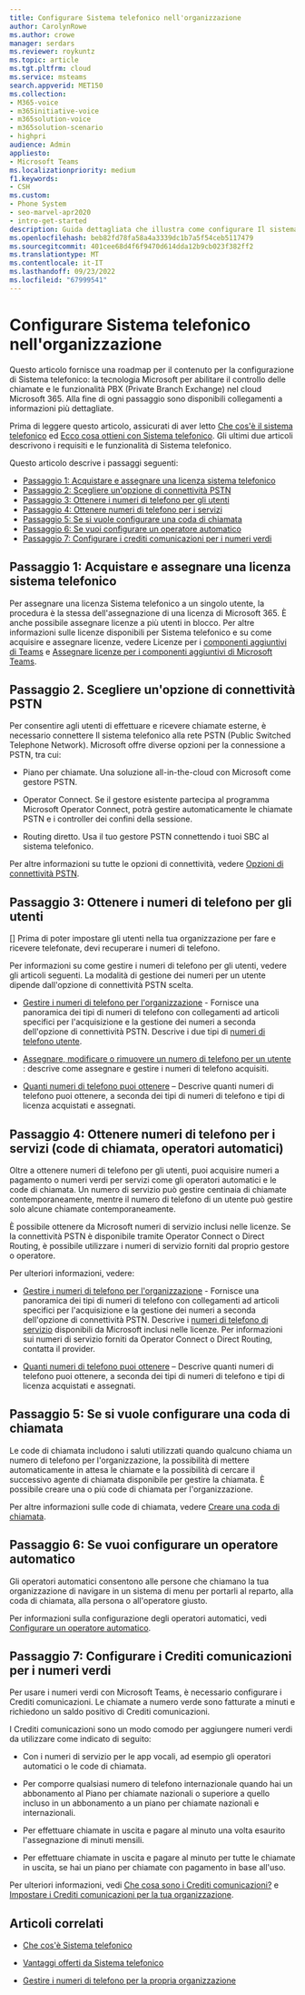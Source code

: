 ```yaml
---
title: Configurare Sistema telefonico nell'organizzazione
author: CarolynRowe
ms.author: crowe
manager: serdars
ms.reviewer: roykuntz
ms.topic: article
ms.tgt.pltfrm: cloud
ms.service: msteams
search.appverid: MET150
ms.collection:
- M365-voice
- m365initiative-voice
- m365solution-voice
- m365solution-scenario
- highpri
audience: Admin
appliesto:
- Microsoft Teams
ms.localizationpriority: medium
f1.keywords:
- CSH
ms.custom:
- Phone System
- seo-marvel-apr2020
- intro-get-started
description: Guida dettagliata che illustra come configurare Il sistema telefonico di Teams per l'organizzazione in Microsoft 365.
ms.openlocfilehash: beb82fd78fa58a4a3339dc1b7a5f54ceb5117479
ms.sourcegitcommit: 401cee68d4f6f9470d614dda12b9cb023f382ff2
ms.translationtype: MT
ms.contentlocale: it-IT
ms.lasthandoff: 09/23/2022
ms.locfileid: "67999541"
---
```

# <a name="set-up-phone-system-in-your-organization"></a>Configurare Sistema telefonico nell'organizzazione

Questo articolo fornisce una roadmap per il contenuto per la configurazione di Sistema telefonico: la tecnologia Microsoft per abilitare il controllo delle chiamate e le funzionalità PBX (Private Branch Exchange) nel cloud Microsoft 365. Alla fine di ogni passaggio sono disponibili collegamenti a informazioni più dettagliate.

Prima di leggere questo articolo, assicurati di aver letto [Che cos'è il sistema telefonico](what-is-phone-system-in-office-365.md) ed [Ecco cosa ottieni con Sistema telefonico](here-s-what-you-get-with-phone-system.md). Gli ultimi due articoli descrivono i requisiti e le funzionalità di Sistema telefonico.

Questo articolo descrive i passaggi seguenti:

- [Passaggio 1: Acquistare e assegnare una licenza sistema telefonico](#step-1-buy-and-assign-a-phone-system-license)
- [Passaggio 2: Scegliere un'opzione di connettività PSTN](#step-2-choose-a-pstn-connectivity-option)
- [Passaggio 3: Ottenere i numeri di telefono per gli utenti](#step-3-get-phone-numbers-for-your-users)
- [Passaggio 4: Ottenere numeri di telefono per i servizi](#step-4-get-phone-numbers-for-services-call-queues-auto-attendants)
- [Passaggio 5: Se si vuole configurare una coda di chiamata](#step-5-if-you-want-to-set-up-a-call-queue)
- [Passaggio 6: Se vuoi configurare un operatore automatico](#step-6-if-you-want-to-set-up-an-auto-attendant)
- [Passaggio 7: Configurare i crediti comunicazioni per i numeri verdi](#step-7-set-up-communications-credits-for-toll-free-numbers)

## <a name="step-1-buy-and-assign-a-phone-system-license"></a>Passaggio 1: Acquistare e assegnare una licenza sistema telefonico

Per assegnare una licenza Sistema telefonico a un singolo utente, la procedura è la stessa dell'assegnazione di una licenza di Microsoft 365. È anche possibile assegnare licenze a più utenti in blocco. Per altre informazioni sulle licenze disponibili per Sistema telefonico e su come acquisire e assegnare licenze, vedere Licenze per i [componenti aggiuntivi di Teams](/microsoftteams//teams-add-on-licensing/microsoft-teams-add-on-licensing) e [Assegnare licenze per i componenti aggiuntivi di Microsoft Teams](/microsoftteams/teams-add-on-licensing/assign-teams-add-on-licenses).

## <a name="step-2-choose-a-pstn-connectivity-option"></a>Passaggio 2. Scegliere un'opzione di connettività PSTN

Per consentire agli utenti di effettuare e ricevere chiamate esterne, è necessario connettere Il sistema telefonico alla rete PSTN (Public Switched Telephone Network). Microsoft offre diverse opzioni per la connessione a PSTN, tra cui:

- Piano per chiamate. Una soluzione all-in-the-cloud con Microsoft come gestore PSTN.

- Operator Connect. Se il gestore esistente partecipa al programma Microsoft Operator Connect, potrà gestire automaticamente le chiamate PSTN e i controller dei confini della sessione.

- Routing diretto. Usa il tuo gestore PSTN connettendo i tuoi SBC al sistema telefonico.

Per altre informazioni su tutte le opzioni di connettività, vedere [Opzioni di connettività PSTN](pstn-connectivity.md).

## <a name="step-3-get-phone-numbers-for-your-users"></a>Passaggio 3: Ottenere i numeri di telefono per gli utenti

[] Prima di poter impostare gli utenti nella tua organizzazione per fare e ricevere telefonate, devi recuperare i numeri di telefono.

Per informazioni su come gestire i numeri di telefono per gli utenti, vedere gli articoli seguenti. La modalità di gestione dei numeri per un utente dipende dall'opzione di connettività PSTN scelta.

- [Gestire i numeri di telefono per l'organizzazione](manage-phone-numbers-landing-page.md) - Fornisce una panoramica dei tipi di numeri di telefono con collegamenti ad articoli specifici per l'acquisizione e la gestione dei numeri a seconda dell'opzione di connettività PSTN.
Descrive i due tipi di [numeri di telefono utente](manage-phone-numbers-landing-page.md#user-telephone-numbers).

- [Assegnare, modificare o rimuovere un numero di telefono per un utente](assign-change-or-remove-a-phone-number-for-a-user.md) : descrive come assegnare e gestire i numeri di telefono acquisiti.

- [Quanti numeri di telefono puoi ottenere](how-many-phone-numbers-can-you-get.md) – Descrive quanti numeri di telefono puoi ottenere, a seconda dei tipi di numeri di telefono e tipi di licenza acquistati e assegnati.

## <a name="step-4-get-phone-numbers-for-services-call-queues-auto-attendants"></a>Passaggio 4: Ottenere numeri di telefono per i servizi (code di chiamata, operatori automatici)

Oltre a ottenere numeri di telefono per gli utenti, puoi acquisire numeri a pagamento o numeri verdi per servizi come gli operatori automatici e le code di chiamata. Un numero di servizio può gestire centinaia di chiamate contemporaneamente, mentre il numero di telefono di un utente può gestire solo alcune chiamate contemporaneamente.

È possibile ottenere da Microsoft numeri di servizio inclusi nelle licenze. Se la connettività PSTN è disponibile tramite Operator Connect o Direct Routing, è possibile utilizzare i numeri di servizio forniti dal proprio gestore o operatore.

Per ulteriori informazioni, vedere:

- [Gestire i numeri di telefono per l'organizzazione](manage-phone-numbers-landing-page.md) - Fornisce una panoramica dei tipi di numeri di telefono con collegamenti ad articoli specifici per l'acquisizione e la gestione dei numeri a seconda dell'opzione di connettività PSTN.
Descrive i [numeri di telefono di servizio](manage-phone-numbers-landing-page.md#service-telephone-numbers) disponibili da Microsoft inclusi nelle licenze. Per informazioni sui numeri di servizio forniti da Operator Connect o Direct Routing, contatta il provider.

- [Quanti numeri di telefono puoi ottenere](how-many-phone-numbers-can-you-get.md) – Descrive quanti numeri di telefono puoi ottenere, a seconda dei tipi di numeri di telefono e tipi di licenza acquistati e assegnati.

## <a name="step-5-if-you-want-to-set-up-a-call-queue"></a>Passaggio 5: Se si vuole configurare una coda di chiamata

Le code di chiamata includono i saluti utilizzati quando qualcuno chiama un numero di telefono per l'organizzazione, la possibilità di mettere automaticamente in attesa le chiamate e la possibilità di cercare il successivo agente di chiamata disponibile per gestire la chiamata. È possibile creare una o più code di chiamata per l'organizzazione.

Per altre informazioni sulle code di chiamata, vedere [Creare una coda di chiamata](create-a-phone-system-call-queue.md).

## <a name="step-6-if-you-want-to-set-up-an-auto-attendant"></a>Passaggio 6: Se vuoi configurare un operatore automatico

Gli operatori automatici consentono alle persone che chiamano la tua organizzazione di navigare in un sistema di menu per portarli al reparto, alla coda di chiamata, alla persona o all'operatore giusto.

Per informazioni sulla configurazione degli operatori automatici, vedi [Configurare un operatore automatico](create-a-phone-system-auto-attendant.md).

## <a name="step-7-set-up-communications-credits-for-toll-free-numbers"></a>Passaggio 7: Configurare i Crediti comunicazioni per i numeri verdi

Per usare i numeri verdi con Microsoft Teams, è necessario configurare i Crediti comunicazioni. Le chiamate a numero verde sono fatturate a minuti e richiedono un saldo positivo di Crediti comunicazioni.

I Crediti comunicazioni sono un modo comodo per aggiungere numeri verdi da utilizzare come indicato di seguito:

- Con i numeri di servizio per le app vocali, ad esempio gli operatori automatici o le code di chiamata.

- Per comporre qualsiasi numero di telefono internazionale quando hai un abbonamento al Piano per chiamate nazionali o superiore a quello incluso in un abbonamento a un piano per chiamate nazionali e internazionali.

- Per effettuare chiamate in uscita e pagare al minuto una volta esaurito l'assegnazione di minuti mensili.

- Per effettuare chiamate in uscita e pagare al minuto per tutte le chiamate in uscita, se hai un piano per chiamate con pagamento in base all'uso.

Per ulteriori informazioni, vedi [Che cosa sono i Crediti comunicazioni?](what-are-communications-credits.md) e [Impostare i Crediti comunicazioni per la tua organizzazione](set-up-communications-credits-for-your-organization.md).

## <a name="related-articles"></a>Articoli correlati

- [Che cos'è Sistema telefonico](what-is-phone-system-in-office-365.md)

- [Vantaggi offerti da Sistema telefonico](here-s-what-you-get-with-phone-system.md)

- [Gestire i numeri di telefono per la propria organizzazione](manage-phone-numbers-landing-page.md)
